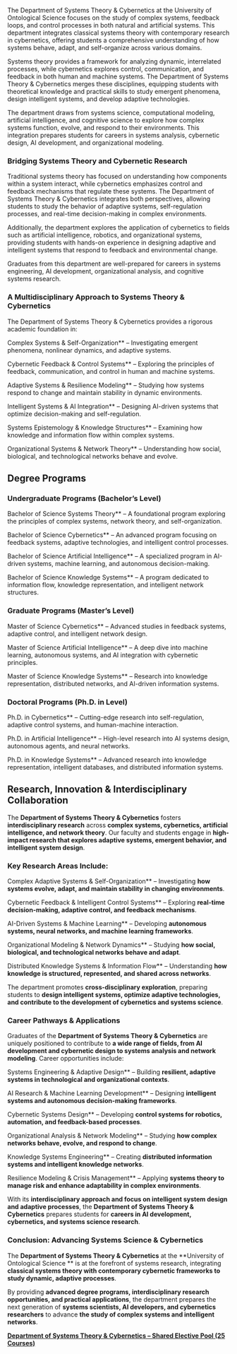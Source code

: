 The Department of Systems Theory & Cybernetics at the University of Ontological Science  focuses on the study of complex systems, feedback loops, and control processes in both natural and artificial systems. This department integrates classical systems theory with contemporary research in cybernetics, offering students a comprehensive understanding of how systems behave, adapt, and self-organize across various domains.

Systems theory provides a framework for analyzing dynamic, interrelated processes, while cybernetics explores control, communication, and feedback in both human and machine systems. The Department of Systems Theory & Cybernetics merges these disciplines, equipping students with theoretical knowledge and practical skills to study emergent phenomena, design intelligent systems, and develop adaptive technologies.

The department draws from systems science, computational modeling, artificial intelligence, and cognitive science to explore how complex systems function, evolve, and respond to their environments. This integration prepares students for careers in systems analysis, cybernetic design, AI development, and organizational modeling.

### **Bridging Systems Theory and Cybernetic Research**

Traditional systems theory has focused on understanding how components within a system interact, while cybernetics emphasizes control and feedback mechanisms that regulate these systems. The Department of Systems Theory & Cybernetics integrates both perspectives, allowing students to study the behavior of adaptive systems, self-regulation processes, and real-time decision-making in complex environments.

Additionally, the department explores the application of cybernetics to fields such as artificial intelligence, robotics, and organizational systems, providing students with hands-on experience in designing adaptive and intelligent systems that respond to feedback and environmental change.

Graduates from this department are well-prepared for careers in systems engineering, AI development, organizational analysis, and cognitive systems research.

### **A Multidisciplinary Approach to Systems Theory & Cybernetics**

The Department of Systems Theory & Cybernetics provides a rigorous academic foundation in:

Complex Systems & Self-Organization** – Investigating emergent phenomena, nonlinear dynamics, and adaptive systems.

Cybernetic Feedback & Control Systems** – Exploring the principles of feedback, communication, and control in human and machine systems.

Adaptive Systems & Resilience Modeling** – Studying how systems respond to change and maintain stability in dynamic environments.

Intelligent Systems & AI Integration** – Designing AI-driven systems that optimize decision-making and self-regulation.

Systems Epistemology & Knowledge Structures** – Examining how knowledge and information flow within complex systems.

Organizational Systems & Network Theory** – Understanding how social, biological, and technological networks behave and evolve.

## **Degree Programs**

### **Undergraduate Programs (Bachelor’s Level)**

Bachelor of Science Systems Theory** – A foundational program exploring the principles of complex systems, network theory, and self-organization.

Bachelor of Science Cybernetics** – An advanced program focusing on feedback systems, adaptive technologies, and intelligent control processes.

Bachelor of Science Artificial Intelligence** – A specialized program in AI-driven systems, machine learning, and autonomous decision-making.

Bachelor of Science Knowledge Systems** – A program dedicated to information flow, knowledge representation, and intelligent network structures.

### **Graduate Programs (Master’s Level)**

Master of Science Cybernetics** – Advanced studies in feedback systems, adaptive control, and intelligent network design.

Master of Science Artificial Intelligence** – A deep dive into machine learning, autonomous systems, and AI integration with cybernetic principles.

Master of Science Knowledge Systems** – Research into knowledge representation, distributed networks, and AI-driven information systems.

### **Doctoral Programs (Ph.D. in Level)**

Ph.D. in Cybernetics** – Cutting-edge research into self-regulation, adaptive control systems, and human-machine interaction.

Ph.D. in Artificial Intelligence** – High-level research into AI systems design, autonomous agents, and neural networks.

Ph.D. in Knowledge Systems** – Advanced research into knowledge representation, intelligent databases, and distributed information systems.

## **Research, Innovation & Interdisciplinary Collaboration**

The **Department of Systems Theory & Cybernetics** fosters **interdisciplinary research** across **complex systems, cybernetics, artificial intelligence, and network theory**. Our faculty and students engage in **high-impact research that explores adaptive systems, emergent behavior, and intelligent system design**.

### **Key Research Areas Include:**

Complex Adaptive Systems & Self-Organization** – Investigating **how systems evolve, adapt, and maintain stability in changing environments**.

Cybernetic Feedback & Intelligent Control Systems** – Exploring **real-time decision-making, adaptive control, and feedback mechanisms**.

AI-Driven Systems & Machine Learning** – Developing **autonomous systems, neural networks, and machine learning frameworks**.

Organizational Modeling & Network Dynamics** – Studying **how social, biological, and technological networks behave and adapt**.

Distributed Knowledge Systems & Information Flow** – Understanding **how knowledge is structured, represented, and shared across networks**.

The department promotes **cross-disciplinary exploration**, preparing students to **design intelligent systems, optimize adaptive technologies, and contribute to the development of cybernetics and systems science**.

### **Career Pathways & Applications**

Graduates of the **Department of Systems Theory & Cybernetics** are uniquely positioned to contribute to **a wide range of fields, from AI development and cybernetic design to systems analysis and network modeling**. Career opportunities include:

Systems Engineering & Adaptive Design** – Building **resilient, adaptive systems in technological and organizational contexts**.

AI Research & Machine Learning Development** – Designing **intelligent systems and autonomous decision-making frameworks**.

Cybernetic Systems Design** – Developing **control systems for robotics, automation, and feedback-based processes**.

Organizational Analysis & Network Modeling** – Studying **how complex networks behave, evolve, and respond to change**.

Knowledge Systems Engineering** – Creating **distributed information systems and intelligent knowledge networks**.

Resilience Modeling & Crisis Management** – Applying **systems theory to manage risk and enhance adaptability in complex environments**.

With its **interdisciplinary approach and focus on intelligent system design and adaptive processes**, the **Department of Systems Theory & Cybernetics** prepares students for **careers in AI development, cybernetics, and systems science research**.

### **Conclusion: Advancing Systems Science & Cybernetics**

The **Department of Systems Theory & Cybernetics** at the **University of Ontological Science ** is at the forefront of systems research, integrating **classical systems theory with contemporary cybernetic frameworks to study dynamic, adaptive processes**.

By providing **advanced degree programs, interdisciplinary research opportunities, and practical applications**, the department prepares the next generation of **systems scientists, AI developers, and cybernetics researchers** to advance **the study of complex systems and intelligent networks**.

[**Department of Systems Theory & Cybernetics – Shared Elective Pool (25 Courses)**](https://www.notion.so/Department-of-Systems-Theory-Cybernetics-Shared-Elective-Pool-25-Courses-1942c2ffeee280e4a1d1d0cecdb38eaf?pvs=21)